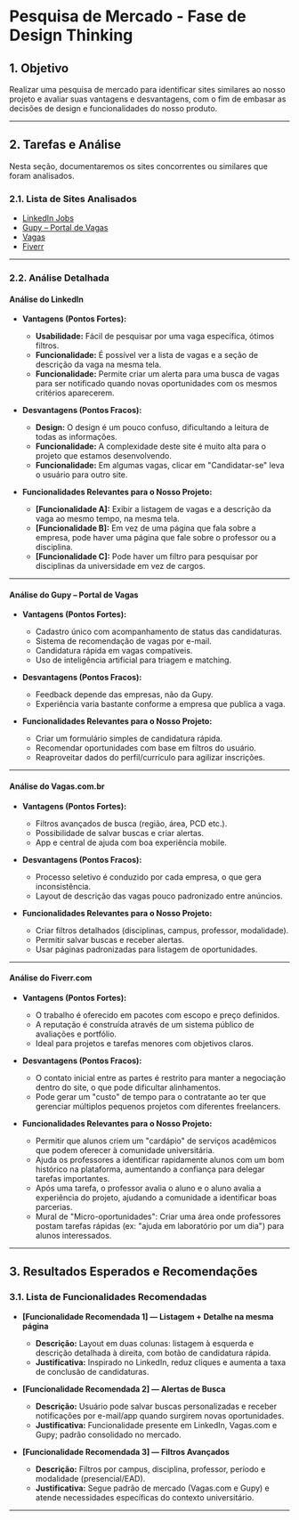 # Pesquisa de Mercado - Fase de Design Thinking

## 1. Objetivo

Realizar uma pesquisa de mercado para identificar sites similares ao nosso projeto e avaliar suas vantagens e desvantagens, com o fim de embasar as decisões de design e funcionalidades do nosso produto.

---

## 2. Tarefas e Análise

Nesta seção, documentaremos os sites concorrentes ou similares que foram analisados.

### 2.1. Lista de Sites Analisados

* [LinkedIn Jobs](https://www.linkedin.com/jobs/)
* [Gupy – Portal de Vagas](https://portal.gupy.io/)
* [Vagas](https://www.vagas.com.br/)
* [Fiverr](https://www.fiverr.com/)

---

### 2.2. Análise Detalhada

#### **Análise do LinkedIn**

* **Vantagens (Pontos Fortes):**
  * **Usabilidade:** Fácil de pesquisar por uma vaga específica, ótimos filtros.
  * **Funcionalidade:** É possível ver a lista de vagas e a seção de descrição da vaga na mesma tela.
  * **Funcionalidade:** Permite criar um alerta para uma busca de vagas para ser notificado quando novas oportunidades com os mesmos critérios aparecerem.

* **Desvantagens (Pontos Fracos):**
  * **Design:** O design é um pouco confuso, dificultando a leitura de todas as informações.
  * **Funcionalidade:** A complexidade deste site é muito alta para o projeto que estamos desenvolvendo.
  * **Funcionalidade:** Em algumas vagas, clicar em "Candidatar-se" leva o usuário para outro site.

* **Funcionalidades Relevantes para o Nosso Projeto:**
  * **[Funcionalidade A]:** Exibir a listagem de vagas e a descrição da vaga ao mesmo tempo, na mesma tela.
  * **[Funcionalidade B]:** Em vez de uma página que fala sobre a empresa, pode haver uma página que fale sobre o professor ou a disciplina.
  * **[Funcionalidade C]:** Pode haver um filtro para pesquisar por disciplinas da universidade em vez de cargos.

---

#### **Análise do Gupy – Portal de Vagas**

* **Vantagens (Pontos Fortes):**
  * Cadastro único com acompanhamento de status das candidaturas.
  * Sistema de recomendação de vagas por e-mail.
  * Candidatura rápida em vagas compatíveis.
  * Uso de inteligência artificial para triagem e matching.

* **Desvantagens (Pontos Fracos):**
  * Feedback depende das empresas, não da Gupy.
  * Experiência varia bastante conforme a empresa que publica a vaga.

* **Funcionalidades Relevantes para o Nosso Projeto:**
  * Criar um formulário simples de candidatura rápida.
  * Recomendar oportunidades com base em filtros do usuário.
  * Reaproveitar dados do perfil/currículo para agilizar inscrições.

---

#### **Análise do Vagas.com.br**

* **Vantagens (Pontos Fortes):**
  * Filtros avançados de busca (região, área, PCD etc.).
  * Possibilidade de salvar buscas e criar alertas.
  * App e central de ajuda com boa experiência mobile.

* **Desvantagens (Pontos Fracos):**
  * Processo seletivo é conduzido por cada empresa, o que gera inconsistência.
  * Layout de descrição das vagas pouco padronizado entre anúncios.

* **Funcionalidades Relevantes para o Nosso Projeto:**
  * Criar filtros detalhados (disciplinas, campus, professor, modalidade).
  * Permitir salvar buscas e receber alertas.
  * Usar páginas padronizadas para listagem de oportunidades.

---

#### **Análise do Fiverr.com**

* **Vantagens (Pontos Fortes):**
  * O trabalho é oferecido em pacotes com escopo e preço definidos.
  * A reputação é construída através de um sistema público de avaliações e portfólio.
  * Ideal para projetos e tarefas menores com objetivos claros.

* **Desvantagens (Pontos Fracos):**
  *  O contato inicial entre as partes é restrito para manter a negociação dentro do site, o que pode dificultar alinhamentos.
  * Pode gerar um "custo" de tempo para o contratante ao ter que gerenciar múltiplos pequenos projetos com diferentes freelancers.

* **Funcionalidades Relevantes para o Nosso Projeto:**
  * Permitir que alunos criem um "cardápio" de serviços acadêmicos que podem oferecer à comunidade universitária.
  * Ajuda os professores a identificar rapidamente alunos com um bom histórico na plataforma, aumentando a confiança para delegar tarefas importantes.
  * Após uma tarefa, o professor avalia o aluno e o aluno avalia a experiência do projeto, ajudando a comunidade a identificar boas parcerias.
  * Mural de "Micro-oportunidades": Criar uma área onde professores postam tarefas rápidas (ex: "ajuda em laboratório por um dia") para alunos interessados.

---

## 3. Resultados Esperados e Recomendações

### 3.1. Lista de Funcionalidades Recomendadas

* **[Funcionalidade Recomendada 1] — Listagem + Detalhe na mesma página**
  * **Descrição:** Layout em duas colunas: listagem à esquerda e descrição detalhada à direita, com botão de candidatura rápida.
  * **Justificativa:** Inspirado no LinkedIn, reduz cliques e aumenta a taxa de conclusão de candidaturas.

* **[Funcionalidade Recomendada 2] — Alertas de Busca**
  * **Descrição:** Usuário pode salvar buscas personalizadas e receber notificações por e-mail/app quando surgirem novas oportunidades.
  * **Justificativa:** Funcionalidade presente em LinkedIn, Vagas.com e Gupy; padrão consolidado no mercado.

* **[Funcionalidade Recomendada 3] — Filtros Avançados**
  * **Descrição:** Filtros por campus, disciplina, professor, período e modalidade (presencial/EAD).
  * **Justificativa:** Segue padrão de mercado (Vagas.com e Gupy) e atende necessidades específicas do contexto universitário.

---
